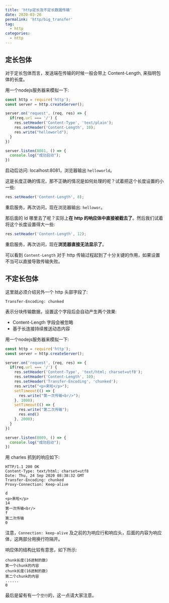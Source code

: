 ```yaml
---
title: 'http定长及不定长数据传输'
date: 2020-03-26
permalink: 'http/big_transfer'
tag:
  - http
categories:
  - http
---
```


## 定长包体

对于定长包体而言，发送端在传输的时候一般会带上 Content-Length, 来指明包体的长度。

用一个nodejs服务器来模拟一下:

```js
const http = require('http');
const server = http.createServer();

server.on('request', (req, res) => {
  if(req.url === '/') {
    res.setHeader('Content-Type', 'text/plain');
    res.setHeader('Content-Length', 10);
    res.write("helloworld");
  }
})

server.listen(8081, () => {
  console.log("成功启动");
})
```

启动后访问: localhost:8081，浏览器输出 `helloworld`。

这是长度正确的情况，那不正确的情况是如何处理的呢？试着把这个长度设置的小一些:

```js
res.setHeader('Content-Length', 8);
```

重启服务，再次访问，现在浏览器输出: `hellowor`。

那后面的 ld 哪里去了呢？实际上**在 http 的响应体中直接被截去了**。然后我们试着将这个长度设置得大一些:

```js
res.setHeader('Content-Length', 12);
```

重启服务，再次访问，现在**浏览器直接无法显示了**。

可以看到 `Content-Length` 对于 http 传输过程起到了十分关键的作用，如果设置不当可以直接导致传输失败。

## 不定长包体

这里就必须介绍另外一个 http 头部字段了:

```
Transfer-Encoding: chunked
```

表示分块传输数据，设置这个字段后会自动产生两个效果:

- Content-Length 字段会被忽略
- 基于长连接持续推送动态内容

用一个nodejs服务器来模拟一下:

```js
const http = require('http');
const server = http.createServer();

server.on('request', (req, res) => {
  if(req.url === '/') {
    res.setHeader('Content-Type', 'text/html; charset=utf8');
    res.setHeader('Content-Length', 10);
    res.setHeader('Transfer-Encoding', 'chunked');
    res.write("<p>来啦</p>");
    setTimeout(() => {
      res.write("第一次传输<br/>");
    }, 1000);
    setTimeout(() => {
      res.write("第二次传输");
      res.end()
    }, 2000);
  }
})

server.listen(8009, () => {
  console.log("成功启动");
})
```

用 charles 抓到的响应如下:

```
HTTP/1.1 200 OK
Content-Type: text/html; charset=utf8
Date: Thu, 24 Sep 2020 08:38:32 GMT
Transfer-Encoding: chunked
Proxy-Connection: Keep-alive

d
<p>来啦</p>
14
第一次传输<br/>
f
第二次传输
0
```

注意，`Connection: keep-alive` 及之前的为响应行和响应头，后面的内容为响应体，这两部分用换行符隔开。

响应体的结构比较有意思，如下所示:

```
chunk长度(16进制的数)
第一个chunk的内容
chunk长度(16进制的数)
第二个chunk的内容
......
0

```

最后是留有有一个`空行`的，这一点请大家注意。
